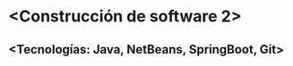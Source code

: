 
# <Construcción de software 2>

## <Lus del alva Herrera Holguin>
## <Tecnologías: Java, NetBeans, SpringBoot, Git>

